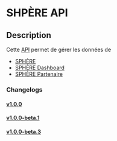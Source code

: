 # SHPÈRE API

## Description
Cette [API](https://sphere-350012.ey.r.appspot.com/) permet de gérer les données de 
- [SPHÈRE](https://reseau-sphere.com) 
- [SPHÈRE Dashboard](https://dashboard.reseau-sphere.com) 
- [SPHÈRE Partenaire](https://partner.reseau-sphere.com) 

### Changelogs

#### [v1.0.0](./changelogs/v1.0.0.md)
#### [v1.0.0-beta.1](./changelogs/v1.0.1-beta.1.md)
#### [v1.0.0-beta.3](./changelogs/v1.0.1-beta.3.md)
